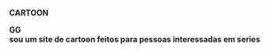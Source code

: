 <!DOCTYPE HTML>
<b>CARTOON
<table>GG





<footer>sou um site de cartoon feitos para pessoas interessadas em series